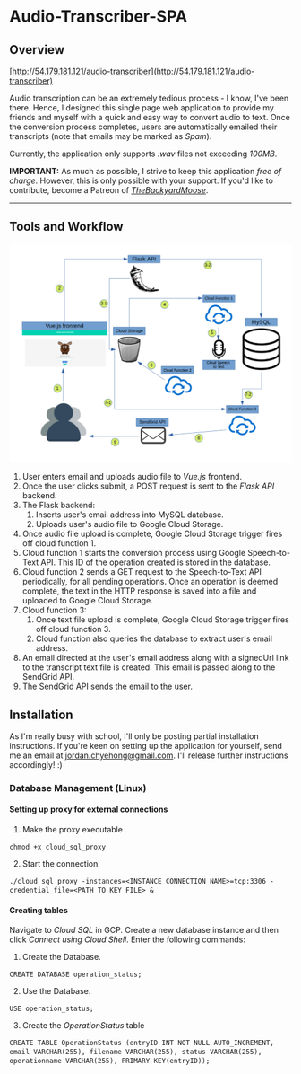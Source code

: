 # Audio-Transcriber-SPA
## Overview
[http://54.179.181.121/audio-transcriber](http://54.179.181.121/audio-transcriber)

Audio transcription can be an extremely tedious process - I know, I've been there. Hence, I designed this single page web application to provide my friends and myself with a quick and easy way to convert audio to text. Once the conversion process completes, users are automatically emailed their transcripts (note that emails may be marked as *Spam*).

Currently, the application only supports *.wav* files not exceeding *100MB*.

**IMPORTANT:** As much as possible, I strive to keep this application *free of charge*. However, this is only possible with your support. If you'd like to contribute, become a Patreon of [*TheBackyardMoose*](https://www.patreon.com/TheBackyardMoose).

---

## Tools and Workflow
![](img/flowchart.png)

1. User enters email and uploads audio file to *Vue.js* frontend.
2. Once the user clicks submit, a POST request is sent to the *Flask API* backend.
3. The Flask backend:
   1. Inserts user's email address into MySQL database.
   2. Uploads user's audio file to Google Cloud Storage.
4. Once audio file upload is complete, Google Cloud Storage trigger fires off cloud function 1.
5. Cloud function 1 starts the conversion process using Google Speech-to-Text API. This ID of the operation created is stored in the database.
6. Cloud function 2 sends a GET request to the Speech-to-Text API periodically, for all pending operations. Once an operation is deemed complete, the text in the HTTP response is saved into a file and uploaded to Google Cloud Storage.
7. Cloud function 3:
   1. Once text file upload is complete, Google Cloud Storage trigger fires off cloud function 3.
   2. Cloud function also queries the database to extract user's email address.
8. An email directed at the user's email address along with a signedUrl link to the transcript text file is created. This email is passed along to the SendGrid API.
9. The SendGrid API sends the email to the user.

## Installation
As I'm really busy with school, I'll only be posting partial installation instructions. If you're keen on setting up the application for yourself, send me an email at jordan.chyehong@gmail.com. I'll release further instructions accordingly! :)

### Database Management (Linux)
#### Setting up proxy for external connections
1. Make the proxy executable 
```
chmod +x cloud_sql_proxy
```
2. Start the connection
```
./cloud_sql_proxy -instances=<INSTANCE_CONNECTION_NAME>=tcp:3306 -credential_file=<PATH_TO_KEY_FILE> &
```

#### Creating tables
Navigate to *Cloud SQL* in GCP. Create a new database instance and then click *Connect using Cloud Shell*. Enter the following commands:
1. Create the Database. 
```
CREATE DATABASE operation_status;
```
2. Use the Database. 
```
USE operation_status;
```
3. Create the *OperationStatus* table
```
CREATE TABLE OperationStatus (entryID INT NOT NULL AUTO_INCREMENT, email VARCHAR(255), filename VARCHAR(255), status VARCHAR(255), operationname VARCHAR(255), PRIMARY KEY(entryID));
```

